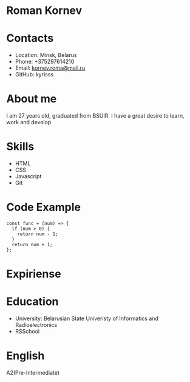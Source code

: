 # Roman Kornev

# Contacts

* Location: Minsk, Belarus
* Phone: +375297614210
* Email: kornev.roma@mail.ru
* GitHub: kyrisss

# About me

I am 27 years old, graduated from BSUIR. I have a great desire to learn, work and develop

# Skills

* HTML
* CSS
* Javascript
* Git

# Code Example

```
const func = (num) => {
  if (num > 0) {
    return num - 1;
  }
  return num + 1;
};
```

# Expiriense

# Education

* University: Belarusian State Univeristy of Informatics and Radioelectronics
* RSSchool

# English

A2(Pre-Intermediate)